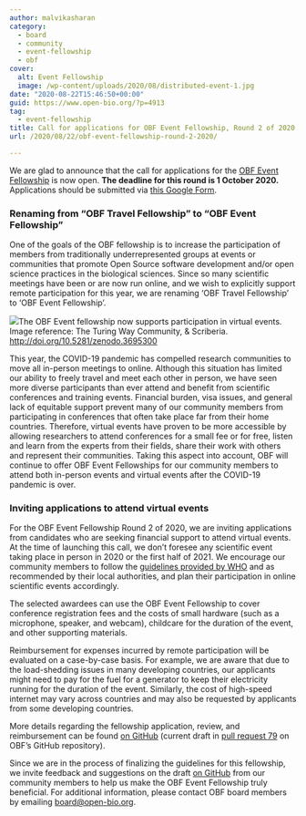 ```yaml
---
author: malvikasharan
category:
  - board
  - community
  - event-fellowship
  - obf
cover:
  alt: Event Fellowship
  image: /wp-content/uploads/2020/08/distributed-event-1.jpg
date: "2020-08-22T15:46:50+00:00"
guid: https://www.open-bio.org/?p=4913
tag:
  - event-fellowship
title: Call for applications for OBF Event Fellowship, Round 2 of 2020
url: /2020/08/22/obf-event-fellowship-round-2-2020/

---
```

We are glad to announce that the call for applications for the [OBF Event Fellowship](/wp/event-awards) is now open. **The deadline for this round is 1 October 2020.** Applications should be submitted via [this Google Form](https://forms.gle/aDZbZGcDWKWe3ocy7).

### **Renaming from “OBF Travel Fellowship” to “OBF Event Fellowship”**

One of the goals of the OBF fellowship is to increase the participation of members from traditionally underrepresented groups at events or communities that promote Open Source software development and/or open science practices in the biological sciences. Since so many scientific meetings have been or are now run online, and we wish to explicitly support remote participation for this year, we are renaming ‘OBF Travel Fellowship’ to ‘OBF Event Fellowship’.

![](/wp-content/uploads/2020/08/distributed-event-1.jpg)The OBF Event fellowship now supports participation in virtual events. Image reference: The Turing Way Community, & Scriberia. http://doi.org/10.5281/zenodo.3695300

This year, the COVID-19 pandemic has compelled research communities to move all in-person meetings to online. Although this situation has limited our ability to freely travel and meet each other in person, we have seen more diverse participants than ever attend and benefit from scientific conferences and training events. Financial burden, visa issues, and general lack of equitable support prevent many of our community members from participating in conferences that often take place far from their home countries. Therefore, virtual events have proven to be more accessible by allowing researchers to attend conferences for a small fee or for free, listen and learn from the experts from their fields, share their work with others and represent their communities. Taking this aspect into account, OBF will continue to offer OBF Event Fellowships for our community members to attend both in-person events and virtual events after the COVID-19 pandemic is over.

### **Inviting applications to attend virtual events**

For the OBF Event Fellowship Round 2 of 2020, we are inviting applications from candidates who are seeking financial support to attend virtual events. At the time of launching this call, we don’t foresee any scientific event taking place in person in 2020 or the first half of 2021. We encourage our community members to follow the [guidelines provided by WHO](https://www.who.int/emergencies/diseases/novel-coronavirus-2019/technical-guidance) and as recommended by their local authorities, and plan their participation in online scientific events accordingly.

The selected awardees can use the OBF Event Fellowship to cover conference registration fees and the costs of small hardware (such as a microphone, speaker, and webcam), childcare for the duration of the event, and other supporting materials.

Reimbursement for expenses incurred by remote participation will be evaluated on a case-by-case basis. For example, we are aware that due to the load-shedding issues in many developing countries, our applicants might need to pay for the fuel for a generator to keep their electricity running for the duration of the event. Similarly, the cost of high-speed internet may vary across countries and may also be requested by applicants from some developing countries.

More details regarding the fellowship application, review, and reimbursement can be found [on GitHub](https://github.com/OBF/obf-docs/blob/Fellowship-for-remote-events/Travel_fellowships.md) (current draft in [pull request 79](https://github.com/OBF/obf-docs/pull/79) on OBF’s GitHub repository).

Since we are in the process of finalizing the guidelines for this fellowship, we invite feedback and suggestions on the draft [on GitHub](https://github.com/OBF/obf-docs/) from our community members to help us make the OBF Event Fellowship truly beneficial. For additional information, please contact OBF board members by emailing [board@open-bio.org](mailto:board@open-bio.org).
